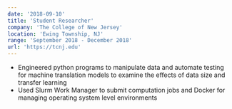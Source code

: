```yaml
---
date: '2018-09-10'
title: 'Student Researcher'
company: 'The College of New Jersey'
location: 'Ewing Township, NJ'
range: 'September 2018 - December 2018'
url: 'https://tcnj.edu'
---
```


- Engineered python programs to manipulate data and automate testing for machine translation models to examine the effects of data size and transfer learning
- Used Slurm Work Manager to submit computation jobs and Docker for managing operating system level environments
